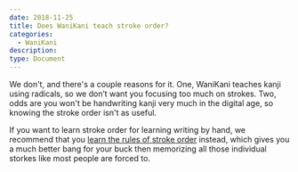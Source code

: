```yaml
---
date: 2018-11-25
title: Does WaniKani teach stroke order?
categories:
  - WaniKani
description:
type: Document
---
```

We don't, and there's a couple reasons for it. One, WaniKani teaches kanji using radicals, so we don’t want you focusing too much on strokes. Two, odds are you won't be handwriting kanji very much in the digital age, so knowing the stroke order isn't as useful.

If you want to learn stroke order for learning writing by hand, we recommend that you [learn the rules of stroke order](http://www.tofugu.com/japanese/kanji-stroke-order/) instead, which gives you a much better bang for your buck then memorizing all those individual storkes like most people are forced to.
